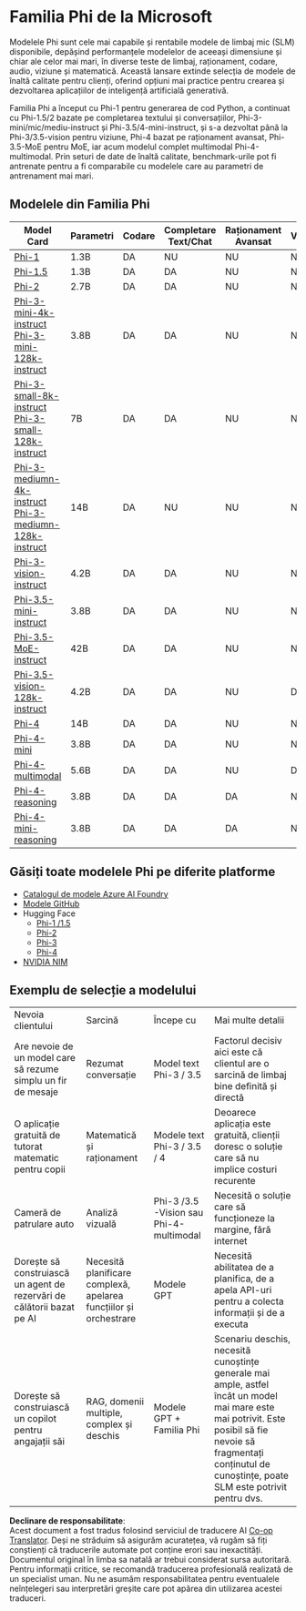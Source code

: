 <!--
CO_OP_TRANSLATOR_METADATA:
{
  "original_hash": "8ef41b679d85adc42be3e0cbee97f7f1",
  "translation_date": "2025-07-18T21:34:28+00:00",
  "source_file": "md/01.Introduction/01/01.PhiFamily.md",
  "language_code": "ro"
}
-->
# Familia Phi de la Microsoft

Modelele Phi sunt cele mai capabile și rentabile modele de limbaj mic (SLM) disponibile, depășind performanțele modelelor de aceeași dimensiune și chiar ale celor mai mari, în diverse teste de limbaj, raționament, codare, audio, viziune și matematică. Această lansare extinde selecția de modele de înaltă calitate pentru clienți, oferind opțiuni mai practice pentru crearea și dezvoltarea aplicațiilor de inteligență artificială generativă.

Familia Phi a început cu Phi-1 pentru generarea de cod Python, a continuat cu Phi-1.5/2 bazate pe completarea textului și conversațiilor, Phi-3-mini/mic/mediu-instruct și Phi-3.5/4-mini-instruct, și s-a dezvoltat până la Phi-3/3.5-vision pentru viziune, Phi-4 bazat pe raționament avansat, Phi-3.5-MoE pentru MoE, iar acum modelul complet multimodal Phi-4-multimodal. Prin seturi de date de înaltă calitate, benchmark-urile pot fi antrenate pentru a fi comparabile cu modelele care au parametri de antrenament mai mari.

## Modelele din Familia Phi

<div style="font-size:8px">

| Model Card |Parametri|Codare|Completare Text/Chat|Raționament Avansat| Viziune | Audio | MoE
| - | -  | - | - |- |- |- |- |
|[Phi-1](https://huggingface.co/microsoft/phi-1)|1.3B| DA| NU | NU |NU |NU |NU |
|[Phi-1.5](https://huggingface.co/microsoft/phi-1_5)|1.3B| DA|DA| NU |NU |NU |NU |
|[Phi-2](https://huggingface.co/microsoft/phi-1_5)|2.7B| DA|DA| NU |NU |NU |NU |
|[Phi-3-mini-4k-instruct](https://huggingface.co/microsoft/Phi-3-mini-4k-instruct)<br/>[Phi-3-mini-128k-instruct](https://huggingface.co/microsoft/Phi-3-mini-128k-instruct)|3.8B| DA|DA| NU |NU |NU |NU |
|[Phi-3-small-8k-instruct](https://huggingface.co/microsoft/Phi-3-small-8k-instruct)<br/>[Phi-3-small-128k-instruct](https://huggingface.co/microsoft/Phi-3-small-128k-instruct)<br/>|7B| DA|DA| NU |NU |NU |NU |
|[Phi-3-mediumn-4k-instruct](https://huggingface.co/microsoft/Phi-3-medium-4k-instruct)<br>[Phi-3-mediumn-128k-instruct](https://huggingface.co/microsoft/Phi-3-medium-128k-instruct)|14B|DA|NU| NU |NU |NU |NU |
|[Phi-3-vision-instruct](https://huggingface.co/microsoft/Phi-3-vision-128k-instruct)|4.2B|DA|DA|NU |NU |NU |NU |
|[Phi-3.5-mini-instruct](https://huggingface.co/microsoft/Phi-3.5-mini-instruct)|3.8B|DA|DA| NU |NU |NU |NU |
|[Phi-3.5-MoE-instruct](https://huggingface.co/microsoft/Phi-3.5-MoE-instruct)|42B|DA|DA| NU |NU |NU |DA |
|[Phi-3.5-vision-128k-instruct](https://huggingface.co/microsoft/Phi-3.5-vision-instruct)|4.2B|DA|DA| NU |DA |NU |NU |
|[Phi-4](https://huggingface.co/microsoft/phi-4)|14B|DA|DA| NU |NU |NU |NU |
|[Phi-4-mini](https://huggingface.co/microsoft/Phi-4-mini-instruct)|3.8B|DA|DA| NU |NU |NU |NU |
|[Phi-4-multimodal](https://huggingface.co/microsoft/Phi-4-multimodal-instruct)|5.6B|DA|DA| NU |DA |DA |NU |
|[Phi-4-reasoning](https://huggingface.co/microsoft/Phi-4-reasoning)|3.8B|DA|DA| DA |NU |NU |NU |
|[Phi-4-mini-reasoning](https://huggingface.co/microsoft/Phi-4-mini-reasoning)|3.8B|DA|DA| DA |NU |NU |NU |

</div>

## **Găsiți toate modelele Phi pe diferite platforme**

- [Catalogul de modele Azure AI Foundry](https://ai.azure.com/explore/models?selectedCollection=phi)
- [Modele GitHub](https://github.com/marketplace?query=Phi&type=models)
- Hugging Face
  - [Phi-1 /1.5](https://huggingface.co/collections/microsoft/phi-1-6626e29134744e94e222d572)
  - [Phi-2](https://huggingface.co/microsoft/phi-2)
  - [Phi-3](https://huggingface.co/collections/microsoft/phi-3-6626e15e9585a200d2d761e3)
  - [Phi-4](https://huggingface.co/collections/microsoft/phi-4-677e9380e514feb5577a40e4) 
- [NVIDIA NIM](https://build.nvidia.com/search?q=Phi)

## Exemplu de selecție a modelului

| | | | |
|-|-|-|-|
|Nevoia clientului|Sarcină|Începe cu|Mai multe detalii|
|Are nevoie de un model care să rezume simplu un fir de mesaje|Rezumat conversație|Model text Phi-3 / 3.5|Factorul decisiv aici este că clientul are o sarcină de limbaj bine definită și directă|
|O aplicație gratuită de tutorat matematic pentru copii|Matematică și raționament|Modele text Phi-3 / 3.5 / 4|Deoarece aplicația este gratuită, clienții doresc o soluție care să nu implice costuri recurente|
|Cameră de patrulare auto|Analiză vizuală|Phi-3 /3.5 -Vision sau Phi-4-multimodal|Necesită o soluție care să funcționeze la margine, fără internet|
|Dorește să construiască un agent de rezervări de călătorii bazat pe AI|Necesită planificare complexă, apelarea funcțiilor și orchestrare|Modele GPT|Necesită abilitatea de a planifica, de a apela API-uri pentru a colecta informații și de a executa|
|Dorește să construiască un copilot pentru angajații săi|RAG, domenii multiple, complex și deschis|Modele GPT + Familia Phi|Scenariu deschis, necesită cunoștințe generale mai ample, astfel încât un model mai mare este mai potrivit. Este posibil să fie nevoie să fragmentați conținutul de cunoștințe, poate SLM este potrivit pentru dvs.|

**Declinare de responsabilitate**:  
Acest document a fost tradus folosind serviciul de traducere AI [Co-op Translator](https://github.com/Azure/co-op-translator). Deși ne străduim să asigurăm acuratețea, vă rugăm să fiți conștienți că traducerile automate pot conține erori sau inexactități. Documentul original în limba sa natală ar trebui considerat sursa autoritară. Pentru informații critice, se recomandă traducerea profesională realizată de un specialist uman. Nu ne asumăm responsabilitatea pentru eventualele neînțelegeri sau interpretări greșite care pot apărea din utilizarea acestei traduceri.